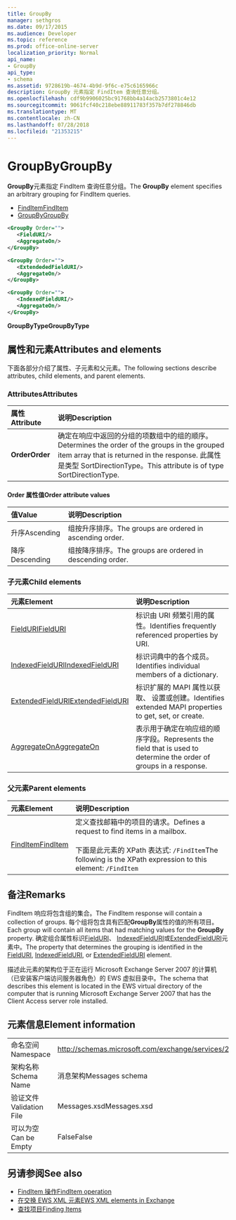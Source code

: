 ```yaml
---
title: GroupBy
manager: sethgros
ms.date: 09/17/2015
ms.audience: Developer
ms.topic: reference
ms.prod: office-online-server
localization_priority: Normal
api_name:
- GroupBy
api_type:
- schema
ms.assetid: 9728619b-4674-4b9d-9f6c-e75c6165966c
description: GroupBy 元素指定 FindItem 查询任意分组。
ms.openlocfilehash: cdf9b9906025bc91768bb4a14acb2573801c4e12
ms.sourcegitcommit: 9061fcf40c218ebe88911783f357b7df278846db
ms.translationtype: MT
ms.contentlocale: zh-CN
ms.lasthandoff: 07/28/2018
ms.locfileid: "21353215"
---
```

# <a name="groupby"></a><span data-ttu-id="7cd2b-103">GroupBy</span><span class="sxs-lookup"><span data-stu-id="7cd2b-103">GroupBy</span></span>

<span data-ttu-id="7cd2b-104">**GroupBy**元素指定 FindItem 查询任意分组。</span><span class="sxs-lookup"><span data-stu-id="7cd2b-104">The **GroupBy** element specifies an arbitrary grouping for FindItem queries.</span></span> 
  
- [<span data-ttu-id="7cd2b-105">FindItem</span><span class="sxs-lookup"><span data-stu-id="7cd2b-105">FindItem</span></span>](finditem.md)
- [<span data-ttu-id="7cd2b-106">GroupBy</span><span class="sxs-lookup"><span data-stu-id="7cd2b-106">GroupBy</span></span>](groupby.md)
  
```xml
<GroupBy Order="">
   <FieldURI/>
   <AggregateOn/>
</GroupBy>
```

```xml
<GroupBy Order="">
   <ExtendededFieldURI/>
   <AggregateOn/>
</GroupBy>
```

```xml
<GroupBy Order="">
   <IndexedFieldURI/>
   <AggregateOn/>
</GroupBy>
```

<span data-ttu-id="7cd2b-107">**GroupByType**</span><span class="sxs-lookup"><span data-stu-id="7cd2b-107">**GroupByType**</span></span>

## <a name="attributes-and-elements"></a><span data-ttu-id="7cd2b-108">属性和元素</span><span class="sxs-lookup"><span data-stu-id="7cd2b-108">Attributes and elements</span></span>

<span data-ttu-id="7cd2b-109">下面各部分介绍了属性、子元素和父元素。</span><span class="sxs-lookup"><span data-stu-id="7cd2b-109">The following sections describe attributes, child elements, and parent elements.</span></span>
  
### <a name="attributes"></a><span data-ttu-id="7cd2b-110">Attributes</span><span class="sxs-lookup"><span data-stu-id="7cd2b-110">Attributes</span></span>

|<span data-ttu-id="7cd2b-111">**属性**</span><span class="sxs-lookup"><span data-stu-id="7cd2b-111">**Attribute**</span></span>|<span data-ttu-id="7cd2b-112">**说明**</span><span class="sxs-lookup"><span data-stu-id="7cd2b-112">**Description**</span></span>|
|:-----|:-----|
|<span data-ttu-id="7cd2b-113">**Order**</span><span class="sxs-lookup"><span data-stu-id="7cd2b-113">**Order**</span></span> <br/> | <span data-ttu-id="7cd2b-114">确定在响应中返回的分组的项数组中的组的顺序。</span><span class="sxs-lookup"><span data-stu-id="7cd2b-114">Determines the order of the groups in the grouped item array that is returned in the response.</span></span> <span data-ttu-id="7cd2b-115">此属性是类型 SortDirectionType。</span><span class="sxs-lookup"><span data-stu-id="7cd2b-115">This attribute is of type SortDirectionType.</span></span>  <br/> |
   
#### <a name="order-attribute-values"></a><span data-ttu-id="7cd2b-116">Order 属性值</span><span class="sxs-lookup"><span data-stu-id="7cd2b-116">Order attribute values</span></span>

|<span data-ttu-id="7cd2b-117">**值**</span><span class="sxs-lookup"><span data-stu-id="7cd2b-117">**Value**</span></span>|<span data-ttu-id="7cd2b-118">**说明**</span><span class="sxs-lookup"><span data-stu-id="7cd2b-118">**Description**</span></span>|
|:-----|:-----|
|<span data-ttu-id="7cd2b-119">升序</span><span class="sxs-lookup"><span data-stu-id="7cd2b-119">Ascending</span></span>  <br/> |<span data-ttu-id="7cd2b-120">组按升序排序。</span><span class="sxs-lookup"><span data-stu-id="7cd2b-120">The groups are ordered in ascending order.</span></span>  <br/> |
|<span data-ttu-id="7cd2b-121">降序</span><span class="sxs-lookup"><span data-stu-id="7cd2b-121">Descending</span></span>  <br/> |<span data-ttu-id="7cd2b-122">组按降序排序。</span><span class="sxs-lookup"><span data-stu-id="7cd2b-122">The groups are ordered in descending order.</span></span>  <br/> |
   
### <a name="child-elements"></a><span data-ttu-id="7cd2b-123">子元素</span><span class="sxs-lookup"><span data-stu-id="7cd2b-123">Child elements</span></span>

|<span data-ttu-id="7cd2b-124">**元素**</span><span class="sxs-lookup"><span data-stu-id="7cd2b-124">**Element**</span></span>|<span data-ttu-id="7cd2b-125">**说明**</span><span class="sxs-lookup"><span data-stu-id="7cd2b-125">**Description**</span></span>|
|:-----|:-----|
|[<span data-ttu-id="7cd2b-126">FieldURI</span><span class="sxs-lookup"><span data-stu-id="7cd2b-126">FieldURI</span></span>](fielduri.md) <br/> |<span data-ttu-id="7cd2b-127">标识由 URI 频繁引用的属性。</span><span class="sxs-lookup"><span data-stu-id="7cd2b-127">Identifies frequently referenced properties by URI.</span></span>  <br/> |
|[<span data-ttu-id="7cd2b-128">IndexedFieldURI</span><span class="sxs-lookup"><span data-stu-id="7cd2b-128">IndexedFieldURI</span></span>](indexedfielduri.md) <br/> |<span data-ttu-id="7cd2b-129">标识词典中的各个成员。</span><span class="sxs-lookup"><span data-stu-id="7cd2b-129">Identifies individual members of a dictionary.</span></span>  <br/> |
|[<span data-ttu-id="7cd2b-130">ExtendedFieldURI</span><span class="sxs-lookup"><span data-stu-id="7cd2b-130">ExtendedFieldURI</span></span>](extendedfielduri.md) <br/> |<span data-ttu-id="7cd2b-131">标识扩展的 MAPI 属性以获取、 设置或创建。</span><span class="sxs-lookup"><span data-stu-id="7cd2b-131">Identifies extended MAPI properties to get, set, or create.</span></span>  <br/> |
|[<span data-ttu-id="7cd2b-132">AggregateOn</span><span class="sxs-lookup"><span data-stu-id="7cd2b-132">AggregateOn</span></span>](aggregateon.md) <br/> |<span data-ttu-id="7cd2b-133">表示用于确定在响应组的顺序字段。</span><span class="sxs-lookup"><span data-stu-id="7cd2b-133">Represents the field that is used to determine the order of groups in a response.</span></span>  <br/> |
   
### <a name="parent-elements"></a><span data-ttu-id="7cd2b-134">父元素</span><span class="sxs-lookup"><span data-stu-id="7cd2b-134">Parent elements</span></span>

|<span data-ttu-id="7cd2b-135">**元素**</span><span class="sxs-lookup"><span data-stu-id="7cd2b-135">**Element**</span></span>|<span data-ttu-id="7cd2b-136">**说明**</span><span class="sxs-lookup"><span data-stu-id="7cd2b-136">**Description**</span></span>|
|:-----|:-----|
|[<span data-ttu-id="7cd2b-137">FindItem</span><span class="sxs-lookup"><span data-stu-id="7cd2b-137">FindItem</span></span>](finditem.md) <br/> |<span data-ttu-id="7cd2b-138">定义查找邮箱中的项目的请求。</span><span class="sxs-lookup"><span data-stu-id="7cd2b-138">Defines a request to find items in a mailbox.</span></span>  <br/><br/> <span data-ttu-id="7cd2b-139">下面是此元素的 XPath 表达式:  `/FindItem`</span><span class="sxs-lookup"><span data-stu-id="7cd2b-139">The following is the XPath expression to this element:  `/FindItem`</span></span> <br/> |
   
## <a name="remarks"></a><span data-ttu-id="7cd2b-140">备注</span><span class="sxs-lookup"><span data-stu-id="7cd2b-140">Remarks</span></span>

<span data-ttu-id="7cd2b-141">FindItem 响应将包含组的集合。</span><span class="sxs-lookup"><span data-stu-id="7cd2b-141">The FindItem response will contain a collection of groups.</span></span> <span data-ttu-id="7cd2b-142">每个组将包含具有匹配**GroupBy**属性的值的所有项目。</span><span class="sxs-lookup"><span data-stu-id="7cd2b-142">Each group will contain all items that had matching values for the **GroupBy** property.</span></span> <span data-ttu-id="7cd2b-143">确定组合属性标识[FieldURI](fielduri.md)、 [IndexedFieldURI](indexedfielduri.md)或[ExtendedFieldURI](extendedfielduri.md)元素中。</span><span class="sxs-lookup"><span data-stu-id="7cd2b-143">The property that determines the grouping is identified in the [FieldURI](fielduri.md), [IndexedFieldURI](indexedfielduri.md), or [ExtendedFieldURI](extendedfielduri.md) element.</span></span> 
  
<span data-ttu-id="7cd2b-144">描述此元素的架构位于正在运行 Microsoft Exchange Server 2007 的计算机（已安装客户端访问服务器角色）的 EWS 虚拟目录中。</span><span class="sxs-lookup"><span data-stu-id="7cd2b-144">The schema that describes this element is located in the EWS virtual directory of the computer that is running Microsoft Exchange Server 2007 that has the Client Access server role installed.</span></span>
  
## <a name="element-information"></a><span data-ttu-id="7cd2b-145">元素信息</span><span class="sxs-lookup"><span data-stu-id="7cd2b-145">Element information</span></span>

|||
|:-----|:-----|
|<span data-ttu-id="7cd2b-146">命名空间</span><span class="sxs-lookup"><span data-stu-id="7cd2b-146">Namespace</span></span>  <br/> |http://schemas.microsoft.com/exchange/services/2006/messages  <br/> |
|<span data-ttu-id="7cd2b-147">架构名称</span><span class="sxs-lookup"><span data-stu-id="7cd2b-147">Schema Name</span></span>  <br/> |<span data-ttu-id="7cd2b-148">消息架构</span><span class="sxs-lookup"><span data-stu-id="7cd2b-148">Messages schema</span></span>  <br/> |
|<span data-ttu-id="7cd2b-149">验证文件</span><span class="sxs-lookup"><span data-stu-id="7cd2b-149">Validation File</span></span>  <br/> |<span data-ttu-id="7cd2b-150">Messages.xsd</span><span class="sxs-lookup"><span data-stu-id="7cd2b-150">Messages.xsd</span></span>  <br/> |
|<span data-ttu-id="7cd2b-151">可以为空</span><span class="sxs-lookup"><span data-stu-id="7cd2b-151">Can be Empty</span></span>  <br/> |<span data-ttu-id="7cd2b-152">False</span><span class="sxs-lookup"><span data-stu-id="7cd2b-152">False</span></span>  <br/> |
   
## <a name="see-also"></a><span data-ttu-id="7cd2b-153">另请参阅</span><span class="sxs-lookup"><span data-stu-id="7cd2b-153">See also</span></span>

- [<span data-ttu-id="7cd2b-154">FindItem 操作</span><span class="sxs-lookup"><span data-stu-id="7cd2b-154">FindItem operation</span></span>](finditem-operation.md)
- [<span data-ttu-id="7cd2b-155">在交换 EWS XML 元素</span><span class="sxs-lookup"><span data-stu-id="7cd2b-155">EWS XML elements in Exchange</span></span>](ews-xml-elements-in-exchange.md)
- [<span data-ttu-id="7cd2b-156">查找项目</span><span class="sxs-lookup"><span data-stu-id="7cd2b-156">Finding Items</span></span>](http://msdn.microsoft.com/library/63af1f9c-464b-4fca-9ae3-3d60f24ca93c%28Office.15%29.aspx)

